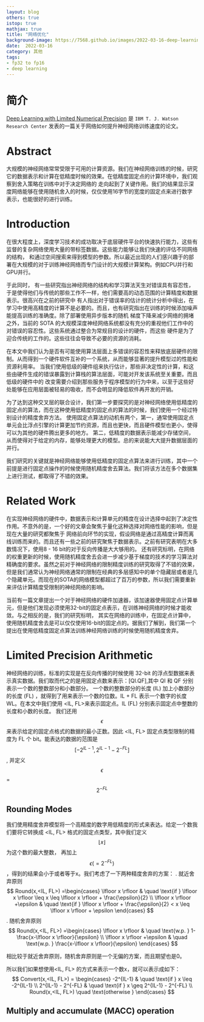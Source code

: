 ```yaml
---
layout: blog
others: true
istop: true
mathjax: true
title: "网络优化"
background-image: https://7568.github.io/images/2022-03-16-deep-learning-with-limited-numerical-precision/img.png
date:  2022-03-16
category: 其他
tags:
- fp32 to fp16
- deep learning
---
```


[figure_1]:https://7568.github.io/images/2021-12-22-pruning-for-neural-network/figure_1.png
[figure_2]:https://7568.github.io/images/2021-12-22-pruning-for-neural-network/figure_2.png

# 简介

[Deep Learning with Limited Numerical Precision](https://arxiv.org/abs/1502.02551) 是 `IBM T. J. Watson Research Center` 发表的一篇关于网络如何提升神经网络训练速度的论文。

# Abstract

大规模的神经网络常常受限于可用的计算资源。我们在神经网络训练的时候，研究它的数据表示和计算在低精度时候的效果。在低精度固定点的计算环境中，我们观察到舍入策略在训练中对于决定网络的
走向起到了关键作用。我们的结果显示深度网络能够在使用随机舍入的时候，仅仅使用16字节的宽度的固定点来进行数字表示，也能很好的进行训练。

# Introduction

在很大程度上，深度学习技术的成功取决于底层硬件平台的快速执行能力，这些有监督的复杂网络使用大量的带标签数据。这些能力能够让我们快速的评估不同网络的结构，
和通过空间搜索来得到模型的参数。所以最近出现的人们感兴趣于的部署在大规模的对于训练神经网络而专门设计的大规模计算架构。例如CPU并行和GPU并行。

于此同时， 有一些研究指出神经网络的结构和学习算法天生对错误具有容忍性，于是使得他们与传统的那些工作不一样，他们需要高的动态范围的计算精度和数据表示。很高兴在之前的研究中
有人指出对于错误率的估计的统计分析中得出，在学习中使用高精度的计算不是必要的。而且，也有研究指出在训练的时候添加噪声能提高训练的准确度。除了部署使用异步版本的随机
梯度下降来减少网络的拥堵之外，当前的 SOTA 的大规模深度神经网络系统都没有充分的重视他们工作中的对错误的容忍性。这些系统通过整合为常规目的设计的硬件，而这些
硬件是为了迎合传统的工作的。这些往往会导致不必要的资源的消耗。

在本文中我们认为是否有可能使用算法层面上多错误的容忍性来释放底层硬件的限制。从而得到一个硬件软件互补的一个系统，从而能够显著的提升模型过的性能和资源利用率。
当我们使用低级的硬件组来执行估计，那些非决定性的计算，和这些由硬件生成的错误暴露到计算栈的算法层面，可能对开发该系统至关重要。而且低级的硬件中的
改变需要介绍到那些服务于程序模型的行为中来，以至于这些好处能够在应用层面被轻易的吸收，而不会明显的降低软件再开发的开销。

为了达到这种交叉层的联合设计，我们第一步要探究的是对神经网络使用低精度的固定点的算法，而在这种使用低精度的固定点的算法的时候，我们使用一个经过特别设计的精度舍弃方法。
使用固定点算法的动机有两个，第一，通常使用固定点单元会比浮点引擎的计算更加节约资源，而且也更快，而且硬件模型也更小，使得可以为其他的硬件腾出更多的地方。
第二，低精度的数据表示能减少存储空间，从而使得对于给定的内存，能够处理更大的模型。总的来说能大大提升数据层面的并行。

我们研究的关键就是神经网络能够使用低精度的固定点算法来进行训练，其中一个前提是进行固定点操作的时候使用随机精度舍去算法。我们将该方法在多个数据集上进行测试，都取得了不错的效果。

# Related Work

在实现神经网络的硬件中，数据表示和计算单元的精度在设计选择中起到了决定性作用。不意外的是，一个好的文章会聚焦于量化这种选择对网络性能的影响，但是现在大量的研究都聚焦于
网络前向环节的实现，假设网络是通过高精度计算而离线训练而来的。而且还有一些之前的研究聚焦于数据表示。之前有研究表明在大多数情况下，使用8 - 16 bit的对于反向传播是大大够用的。
还有研究标明，在网络的权重更新的时候，使用随机精度舍去会进一步减少基于梯度的技术的学习算法对精确度的要求。虽然之前对于神经网络的限制精度训练的研究取得了不错的效果，
但是我们通常认为神经网络通常的限制在经典的多层感知中的单个隐藏层或者是几个隐藏单元。而现在的SOTA的网络模型都超过了百万的参数，所以我们需要重新来评估计算精度受限制的神经网络的影响。

当前有一篇文章提出一个对于神经网络的硬件加速器，该加速器使用固定点计算单元，但是他们发现必须使用32-bit的固定点表示，在训练神经网络的时候才能收敛。与之相反的是，我们的研究标明，
其实在网络的训练中，在固定点计算中，使用随机精度舍去是可以仅仅使用16-bit的固定点的。据我们了解到，我们第一个提出在使用低精度固定点算法训练神经网络训练的时候使用随机精度舍弃。

# Limited Precision Arithmetic

神经网络的训练，标准的实现是在反向传播的时候使用 32-bit 的浮点型数据来表示真实数据。我们取而代之的是用固定点数来表示：[QI.QF],其中 QI 和 QF 分别表示一个数的整数部分和小数部分。
 一个数的整数部分的长度 (IL) 加上小数部分的长度 (FL) ，就得到了用来表示一个数的位数。IL + FL 表示一个数字的长度WL。在本文中我们使用 <IL, FL>来表示固定点。IL (FL) 分别表示固定点中整数的长度和小数的长度。
我们还用 $$\epsilon$$ 来表示给定的固定点格式的数据的最小正数。因此 <IL, FL> 固定点类型限制的精度为 FL 个 bit。能表达的数据的范围是 $$[-2^{IL - 1} , 2^{IL - 1} -2^{-FL} ]$$ , 
并定义$$\epsilon$$ = $$2^{-FL}$$

## Rounding Modes

我们使用精度舍弃模型将一个高精度的数字用低精度的形式来表达。给定一个数我们要将它转换成 <IL, FL> 格式的固定点类型，其中我们定义 $$\lfloor x \rfloor$$ 为这个数的最大整数，
再加上 $$\epsilon (=2^{-FL})$$ ，得到的结果会小于或者等于x。我们考虑了一下两种精度舍弃的方案：
. 就近舍弃原则
    $$
    Round(x,<IL, FL>) =\begin{cases}  \lfloor x \rfloor     & \quad \text{if } \lfloor x \rfloor \leq x \leq \lfloor x \rfloor + \frac{\epsilon}{2} \\
    \lfloor x \rfloor +\epsilon      & \quad \text{if } \lfloor x \rfloor + \frac{\epsilon}{2} < x \leq \lfloor x \rfloor + \epsilon \end{cases}
    $$
. 随机舍弃原则
    $$
    Round(x,<IL, FL>) =\begin{cases}  \lfloor x \rfloor     & \quad \text{w.p. } 1-\frac{x-\lfloor x \rfloor}{\epsilon} \\
    \lfloor x \rfloor +\epsilon      & \quad \text{w.p. } \frac{x-\lfloor x \rfloor}{\epsilon} \end{cases}
    $$

相比较于就近舍弃原则，随机舍弃原则是一个无偏的方案，而且期望也是0。

所以我们如果想使用<IL, FL> 的方式来表示一个数x，就可以表示成如下：
    $$
    Convert(x,<IL, FL>) = \begin{cases}  -2^{IL-1}     & \quad \text{if } x \leq -2^{IL-1} \\
    2^{IL-1} - 2^{-FL} & \quad \text{if } x \geq 2^{IL-1} - 2^{-FL}  \\
    Round(x,<IL, FL>) \quad \text{otherwise } \end{cases}
    $$

## Multiply and accumulate (MACC) operation





